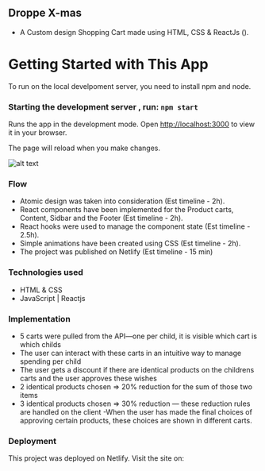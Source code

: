 
## Droppe X-mas

- A Custom design Shopping Cart made using HTML, CSS & ReactJs ().

# Getting Started with This App

To run on the local develpoment server, you need to install npm and node.

### Starting the development server , run: `npm start`

Runs the app in the development mode.
Open [http://localhost:3000](http://localhost:3000) to view it in your browser.

The page will reload when you make changes.

![alt text](htt......... "the site over view")

### Flow
- Atomic design was taken into consideration (Est timeline - 2h).
- React components have been implemented for the Product carts, Content, Sidbar and the Footer (Est timeline - 2h).
- React hooks were used to manage the component state (Est timeline - 2.5h).
- Simple animations have been created using CSS (Est timeline - 2h).
- The project was published on Netlify (Est timeline - 15 min)

### Technologies used

- HTML & CSS
- JavaScript | Reactjs


### Implementation

- 5 carts were pulled from the API—one per child, it is visible which cart is which childs
- The user can interact with these carts in an intuitive way to manage spending per child
- The user gets a discount if there are identical products on the childrens carts and the user approves these wishes
-   2 identical products chosen => 20% reduction for the sum of those two items
-   3 identical products chosen => 30% reduction — these reduction rules are handled on the client
-When the user has made the final choices of approving certain products, these choices are shown in different carts.


### Deployment

This project was deployed on Netlify. Visit the site on:
